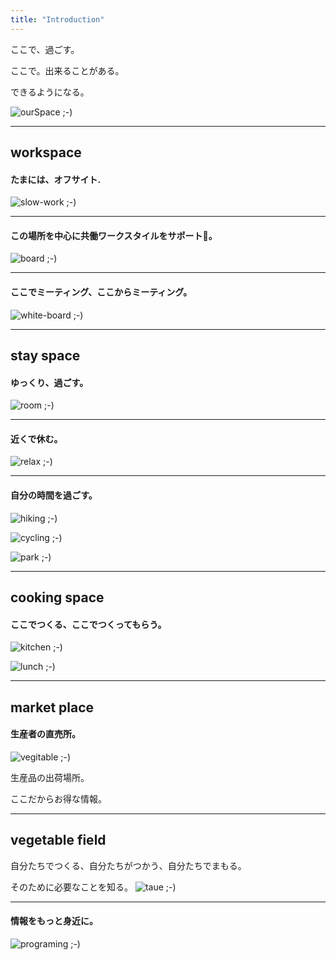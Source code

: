```yaml
---
title: "Introduction"
---
```


ここで、過ごす。

ここで。出来ることがある。

できるようになる。

![ourSpace ;-)](../images/spaceOgawa.jpg)

---

## workspace

#### たまには、オフサイト.  
![slow-work ;-)](../images/service-img/slowwork.jpeg)

<!-- （ひとりで、ゆったりした時間の中で仕事ができるイメージを） -->
---
#### この場所を中心に共働ワークスタイルをサポート。
![board ;-)](../images/service-img/quest.jpeg)
<!-- （情報発信基地、掲示板のイメージ） -->

---

#### ここでミーティング、ここからミーティング。
![white-board ;-)](../images/service-img/whiteboard.jpeg)
<!-- （テレビ会議、ホワイトボードセッションのイメージ） -->

---

## stay space

#### ゆっくり、過ごす。
![room ;-)](../images/service-img/room.jpeg)
<!-- （部屋のイメージ） -->

---

#### 近くで休む。
![relax ;-)](../images/service-img/onsen.jpeg)
<!-- （温泉のイメージ） -->

---

#### 自分の時間を過ごす。
![hiking ;-)](../images/service-img/hiking.jpeg)
<!-- （山登り） -->
![cycling ;-)](../images/service-img/cycling.jpeg)
<!-- （自転車） -->
![park ;-)](../images/service-img/park.jpeg)
<!-- （公園） -->

---

## cooking space

#### ここでつくる、ここでつくってもらう。
![kitchen ;-)](../images/service-img/kitchen.jpeg)


![lunch ;-)](../images/service-img/lunch.jpeg)

<!-- （キッチンスペースのイメージ）

（食べる場所はオープン、個室） -->

---

## market place

#### 生産者の直売所。
![vegitable ;-)](../images/service-img/vegitable.jpeg)

<!-- （野菜の並べられるイメージを） -->

生産品の出荷場所。

<!-- （みそ、はちみつ、自然薯、お茶） -->

ここだからお得な情報。

---

## vegetable field

自分たちでつくる、自分たちがつかう、自分たちでまもる。

そのために必要なことを知る。
![taue ;-)](../images/service-img/taue.jpeg)

<!-- （田植え、お茶刈り、たけのこ掘り、栗拾い） -->

---

#### 情報をもっと身近に。
![programing ;-)](../images/service-img/programing.jpeg)
<!-- （コンピュータ、プログラミング、e-Spaorts） -->